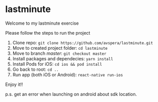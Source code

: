 # lastminute

Welcome to my lastminute exercise

Please follow the steps to run the project

1) Clone repo: `git clone https://github.com/avspera/lastminute.git`
2) Move to created project folder: `cd lastminute`
3) Move to branch *master*: `git checkout master`
4) Install packages and dependecies: `yarn install`
5) Install Pods for iOS: `cd ios && pod install`
6) Go back to root: `cd ..`
7) Run app (both iOS or Android): `react-native run-ios`

Enjoy it!!  


p.s. get an error when launching on android about sdk location. 
